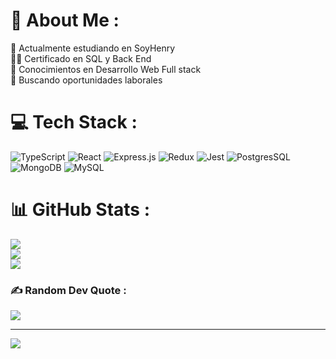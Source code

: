 # 💫 About Me :
 🌱 Actualmente estudiando en SoyHenry<br> 👨‍🎓 Certificado en SQL y Back End<br> 🧩 Conocimientos en Desarrollo Web Full stack<br> 📩 Buscando oportunidades laborales


# 💻 Tech Stack :
![TypeScript](https://img.shields.io/badge/TypeScript-007ACC?style=for-the-badge&logo=typescript&logoColor=white) ![React](https://img.shields.io/badge/react-%2320232a.svg?style=for-the-badge&logo=react&logoColor=%2361DAFB) ![Express.js](https://img.shields.io/badge/express.js-%23404d59.svg?style=for-the-badge&logo=express&logoColor=%2361DAFB) ![Redux](https://img.shields.io/badge/Redux-593D88?style=for-the-badge&logo=redux&logoColor=white) ![Jest](https://img.shields.io/badge/Jest-323330?style=for-the-badge&logo=Jest&logoColor=white) ![PostgresSQL](https://img.shields.io/badge/PostgreSQL-316192?style=for-the-badge&logo=postgresql&logoColor=white) ![MongoDB](https://img.shields.io/badge/MongoDB-%234ea94b.svg?style=for-the-badge&logo=mongodb&logoColor=white) ![MySQL](https://img.shields.io/badge/mysql-%2300f.svg?style=for-the-badge&logo=mysql&logoColor=white)

# 📊 GitHub Stats :
![](https://github-readme-stats.vercel.app/api?username=Tomas26j&theme=dark&hide_border=false&include_all_commits=false&count_private=false)<br/>
![](https://github-readme-streak-stats.herokuapp.com/?user=Tomas26j&theme=dark&hide_border=false)<br/>
![](https://github-readme-stats.vercel.app/api/top-langs/?username=Tomas26j&theme=dark&hide_border=false&include_all_commits=false&count_private=false&layout=compact)

### ✍️ Random Dev Quote :
![](https://quotes-github-readme.vercel.app/api?type=horizontal&theme=gruvbox)

---
[![](https://visitcount.itsvg.in/api?id=Tomas26j&icon=2&color=0)](https://visitcount.itsvg.in)

<!-- Proudly created with GPRM ( https://gprm.itsvg.in ) -->
